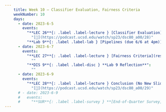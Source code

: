 ```yaml
---
    title: Week 10 – Classifier Evaluation, Fairness Criteria
    weekNumber: 10
    days:
      - date: 2023-6-5
        events:
          "**LEC 26**{: .label .label-lecture } [Classifier Evaluation](resources/lectures/lec26/lec26.html)":     
            "[🎥](https://podcast.ucsd.edu/watch/sp23/dsc80_a00/28)" 
          "**Lab 9**{: .label .label-lab } [Pipelines (due 6/6 at 4pm)](https://github.com/dsc-courses/dsc80-2023-sp/blob/main/labs/09-sklearn/lab.ipynb)":
      - date: 2023-6-7
        events:
          "**LEC 27**{: .label .label-lecture } [Fairness Criteria](resources/lectures/lec27/lec27.html)":
            ""
          "**DIS 9**{: .label .label-disc } **Lab 9 Reflection**":
            ""
      - date: 2023-6-9
        events:
          "**LEC 28**{: .label .label-lecture } Conclusion (No New Slides!)":
            "[🎥](https://podcast.ucsd.edu/watch/sp23/dsc80_a00/29)"
      # - date: 2023-6-9
      #   events:
      #     "**SUR**{: .label .label-survey } **[End-of-Quarter Survey](https://docs.google.com/forms/d/e/1FAIpQLSffA3AK7HDGq5HX5hENTKUPE-Z_8W9CXR-eTOp5yT39qd8A9A/viewform) + [CAPEs](https://cape.ucsd.edu) (due 3/18 at 8AM)**":
---
```


